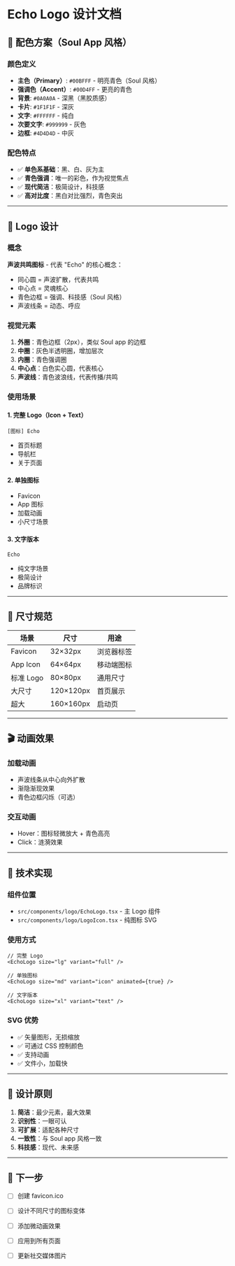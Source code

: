 # Echo Logo 设计文档

## 🎨 配色方案（Soul App 风格）

### 颜色定义

- **主色（Primary）**: `#00BFFF` - 明亮青色（Soul 风格）
- **强调色（Accent）**: `#00D4FF` - 更亮的青色
- **背景**: `#0A0A0A` - 深黑（黑胶质感）
- **卡片**: `#1F1F1F` - 深灰
- **文字**: `#FFFFFF` - 纯白
- **次要文字**: `#999999` - 灰色
- **边框**: `#4D4D4D` - 中灰

### 配色特点

- ✅ **单色系基础**：黑、白、灰为主
- ✅ **青色强调**：唯一的彩色，作为视觉焦点
- ✅ **现代简洁**：极简设计，科技感
- ✅ **高对比度**：黑白对比强烈，青色突出

---

## 🎯 Logo 设计

### 概念

**声波共鸣图标** - 代表 "Echo" 的核心概念：
- 同心圆 = 声波扩散，代表共鸣
- 中心点 = 灵魂核心
- 青色边框 = 强调、科技感（Soul 风格）
- 声波线条 = 动态、呼应

### 视觉元素

1. **外圈**：青色边框（2px），类似 Soul app 的边框
2. **中圈**：灰色半透明圈，增加层次
3. **内圈**：青色强调圈
4. **中心点**：白色实心圆，代表核心
5. **声波线**：青色波浪线，代表传播/共鸣

### 使用场景

#### 1. 完整 Logo（Icon + Text）
```
[图标] Echo
```
- 首页标题
- 导航栏
- 关于页面

#### 2. 单独图标
- Favicon
- App 图标
- 加载动画
- 小尺寸场景

#### 3. 文字版本
```
Echo
```
- 纯文字场景
- 极简设计
- 品牌标识

---

## 📐 尺寸规范

| 场景 | 尺寸 | 用途 |
|------|------|------|
| Favicon | 32×32px | 浏览器标签 |
| App Icon | 64×64px | 移动端图标 |
| 标准 Logo | 80×80px | 通用尺寸 |
| 大尺寸 | 120×120px | 首页展示 |
| 超大 | 160×160px | 启动页 |

---

## 🎬 动画效果

### 加载动画
- 声波线条从中心向外扩散
- 渐隐渐现效果
- 青色边框闪烁（可选）

### 交互动画
- Hover：图标轻微放大 + 青色高亮
- Click：涟漪效果

---

## 🔧 技术实现

### 组件位置
- `src/components/logo/EchoLogo.tsx` - 主 Logo 组件
- `src/components/logo/LogoIcon.tsx` - 纯图标 SVG

### 使用方式

```tsx
// 完整 Logo
<EchoLogo size="lg" variant="full" />

// 单独图标
<EchoLogo size="md" variant="icon" animated={true} />

// 文字版本
<EchoLogo size="xl" variant="text" />
```

### SVG 优势
- ✅ 矢量图形，无损缩放
- ✅ 可通过 CSS 控制颜色
- ✅ 支持动画
- ✅ 文件小，加载快

---

## 🎨 设计原则

1. **简洁**：最少元素，最大效果
2. **识别性**：一眼可认
3. **可扩展**：适配各种尺寸
4. **一致性**：与 Soul app 风格一致
5. **科技感**：现代、未来感

---

## 📝 下一步

- [ ] 创建 favicon.ico
- [ ] 设计不同尺寸的图标变体
- [ ] 添加微动画效果
- [ ] 应用到所有页面
- [ ] 更新社交媒体图片

